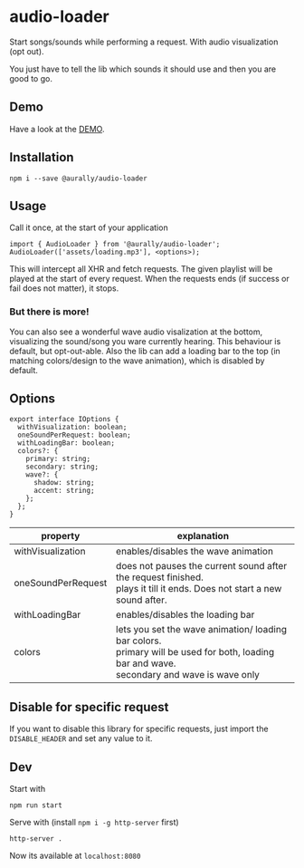 # audio-loader
Start songs/sounds while performing a request. With audio visualization (opt out).

You just have to tell the lib which sounds it should use and then you are good to go.

## Demo

Have a look at the [DEMO](https://glappsi.github.io/audio-loader/).

## Installation
```
npm i --save @aurally/audio-loader
```

## Usage
Call it once, at the start of your application
```
import { AudioLoader } from '@aurally/audio-loader';
AudioLoader(['assets/loading.mp3'], <options>);
```

This will intercept all XHR and fetch requests. The given playlist will be played at the start of
every request. When the requests ends (if success or fail does not matter), it stops.

### But there is more!
You can also see a wonderful wave audio visalization at the bottom, visualizing the sound/song you ware currently hearing.
This behaviour is default, but opt-out-able.
Also the lib can add a loading bar to the top (in matching colors/design to the wave animation), which is disabled by default.

## Options
```
export interface IOptions {
  withVisualization: boolean;
  oneSoundPerRequest: boolean;
  withLoadingBar: boolean;
  colors?: {
    primary: string;
    secondary: string;
    wave?: {
      shadow: string;
      accent: string;
    };
  };
}
```

| property       | explanation    |
| ------------- | ---------- |
| withVisualization | enables/disables the wave animation |
| oneSoundPerRequest   | does not pauses the current sound after the request finished.<br>plays it till it ends. Does not start a new sound after. |
| withLoadingBar | enables/disables the loading bar |
| colors | lets you set the wave animation/ loading bar colors.<br>primary will be used for both, loading bar and wave.<br> secondary and wave is wave only |

## Disable for specific request
If you want to disable this library for specific requests, just import the `DISABLE_HEADER` and set any value to it.

## Dev
Start with
```
npm run start
```

Serve with (install `npm i -g http-server` first)
```
http-server .
```

Now its available at `localhost:8080`